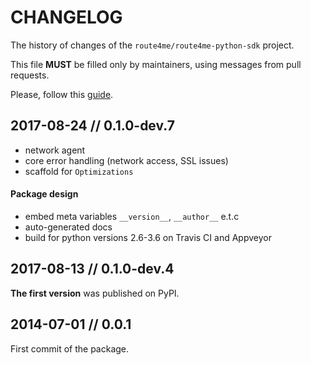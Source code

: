 # CHANGELOG

The history of changes of the `route4me/route4me-python-sdk` project.

This file **MUST** be filled only by maintainers, using messages from pull
requests.

Please, follow this [guide](http://keepachangelog.com/en/0.3.0/).

## 2017-08-24 // 0.1.0-dev.7

* network agent
* core error handling (network access, SSL issues)
* scaffold for `Optimizations`

#### Package design

* embed meta variables `__version__`, `__author__` e.t.c
* auto-generated docs
* build for python versions 2.6-3.6 on Travis CI and Appveyor

## 2017-08-13 // 0.1.0-dev.4

**The first version** was published on PyPI.

## 2014-07-01 // 0.0.1

First commit of the package.
